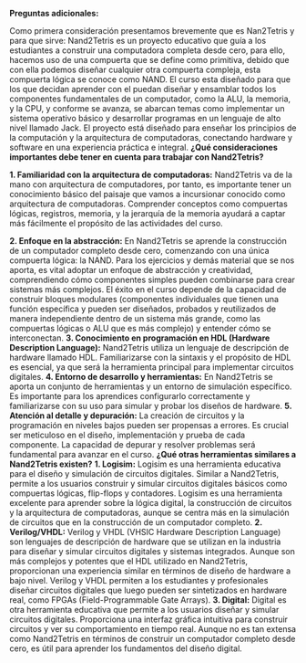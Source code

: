 **Preguntas adicionales:**  

Como primera consideración presentamos brevemente que es Nan2Tetris y para que sirve:
Nand2Tetris es un proyecto educativo que guía a los estudiantes a construir una computadora completa desde cero, para ello, hacemos uso de una compuerta que se define como primitiva, debido que con ella podemos diseñar cualquier otra compuerta compleja, esta compuerta lógica se conoce como NAND. El curso esta diseñado para que los que decidan aprender con el puedan diseñar y ensamblar todos los componentes fundamentales de un computador, como la ALU, la memoria, y la CPU, y conforme se avanza, se abarcan temas como implementar un sistema operativo básico y desarrollar programas en un lenguaje de alto nivel llamado Jack. El proyecto está diseñado para enseñar los principios de la computación y la arquitectura de computadoras, conectando hardware y software en una experiencia práctica e integral.
**¿Qué consideraciones importantes debe tener en cuenta para trabajar con Nand2Tetris?**  

**1. Familiaridad con la arquitectura de computadoras:** Nand2Tetris va de la mano con arquitectura de computadores, por tanto, es importante tener un conocimiento básico del paisaje que vamos a incursionar conocido como arquitectura de computadoras. Comprender conceptos como compuertas lógicas, registros, memoria, y la jerarquía de la memoria ayudará a captar más fácilmente el propósito de las actividades del curso.  

**2. Enfoque en la abstracción:** En Nand2Tetris se aprende la construcción de un computador completo desde cero, comenzando con una única compuerta lógica: la NAND. Para los ejercicios y demás material que se nos aporta, es vital adoptar un enfoque de abstracción y creatividad, comprendiendo cómo componentes simples pueden combinarse para crear sistemas más complejos. El éxito en el curso depende de la capacidad de construir bloques modulares (componentes individuales que tienen una función específica y pueden ser diseñados, probados y reutilizados de manera independiente dentro de un sistema más grande, como las compuertas lógicas o ALU que es más complejo) y entender cómo se interconectan.
**3. Conocimiento en programación en HDL (Hardware Description Language):** Nand2Tetris utiliza un lenguaje de descripción de hardware llamado HDL. Familiarizarse con la sintaxis y el propósito de HDL es esencial, ya que será la herramienta principal para implementar circuitos digitales.
**4. Entorno de desarrollo y herramientas:** En Nand2Tetris se aporta un conjunto de herramientas y un entorno de simulación específico. Es importante para los aprendices configurarlo correctamente y familiarizarse con su uso para simular y probar los diseños de hardware. 
**5. Atención al detalle y depuración:** La creación de circuitos y la programación en niveles bajos pueden ser propensas a errores. Es crucial ser meticuloso en el diseño, implementación y prueba de cada componente. La capacidad de depurar y resolver problemas será fundamental para avanzar en el curso.
**¿Qué otras herramientas similares a Nand2Tetris existen?**
**1. Logisim:** Logisim es una herramienta educativa para el diseño y simulación de circuitos digitales. Similar a Nand2Tetris, permite a los usuarios construir y simular circuitos digitales básicos como compuertas lógicas, flip-flops y contadores. Logisim es una herramienta excelente para aprender sobre la lógica digital, la construcción de circuitos y la arquitectura de computadoras, aunque se centra más en la simulación de circuitos que en la construcción de un computador completo.
**2. Verilog/VHDL:** Verilog y VHDL (VHSIC Hardware Description Language) son lenguajes de descripción de hardware que se utilizan en la industria para diseñar y simular circuitos digitales y sistemas integrados. Aunque son más complejos y potentes que el HDL utilizado en Nand2Tetris, proporcionan una experiencia similar en términos de diseño de hardware a bajo nivel. Verilog y VHDL permiten a los estudiantes y profesionales diseñar circuitos digitales que luego pueden ser sintetizados en hardware real, como FPGAs (Field-Programmable Gate Arrays).
**3. Digital:** Digital es otra herramienta educativa que permite a los usuarios diseñar y simular circuitos digitales. Proporciona una interfaz gráfica intuitiva para construir circuitos y ver su comportamiento en tiempo real. Aunque no es tan extensa como Nand2Tetris en términos de construir un computador completo desde cero, es útil para aprender los fundamentos del diseño digital.
